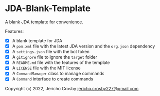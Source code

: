 # JDA-Blank-Template
A blank JDA template for convenience.

Features:
- [x] A blank template for JDA
- [x] A `pom.xml` file with the latest JDA version and the `org.json` dependency
- [x] A `settings.json` file with the bot token
- [x] A `gitignore` file to ignore the `target` folder
- [x] A `README.md` file with the features of the template
- [x] A `LICENSE` file with the MIT license
- [x] A `CommandMamager` class to manage commands
- [x] A `Command` interface to create commands

Copyright (c) 2022, Jericho Crosby <jericho.crosby227@gmail.com>